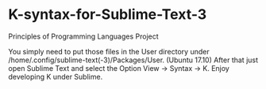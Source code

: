 # K-syntax-for-Sublime-Text-3
Principles of Programming Languages Project


You simply need to put those files in the User directory under /home/.config/sublime-text(-3)/Packages/User. (Ubuntu 17.10)
After that just open Sublime Text and select the Option View -> Syntax -> K.
Enjoy developing K under Sublime.
